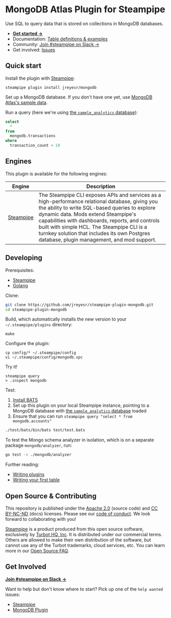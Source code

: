 # MongoDB Atlas Plugin for Steampipe

Use SQL to query data that is stored on collections in MongoDB databases.

- **[Get started →](https://hub.steampipe.io/plugins/jreyesr/mongodb)**
- Documentation: [Table definitions & examples](https://hub.steampipe.io/plugins/jreyesr/mongodb/tables)
- Community: [Join #steampipe on Slack →](https://turbot.com/community/join)
- Get involved: [Issues](https://github.com/jreyesr/steampipe-plugin-mongodb/issues)

## Quick start

Install the plugin with [Steampipe](https://steampipe.io):

```shell
steampipe plugin install jreyesr/mongodb
```

Set up a MongoDB database. If you don't have one yet, use [MongoDB Atlas's sample data](https://www.mongodb.com/docs/atlas/sample-data/#std-label-load-sample-data).

Run a query (here we're using [the `sample_analytics` database](https://www.mongodb.com/docs/atlas/sample-data/sample-analytics/#std-label-sample-analytics)):

```sql
select
  *
from
  mongodb.transactions
where
  transaction_count < 10 
```

## Engines

This plugin is available for the following engines:

| Engine                                 | Description                                                                                                                                                                                                                                                                                                                                                                               |
|----------------------------------------|-------------------------------------------------------------------------------------------------------------------------------------------------------------------------------------------------------------------------------------------------------------------------------------------------------------------------------------------------------------------------------------------|
| [Steampipe](https://steampipe.io/docs) | The Steampipe CLI exposes APIs and services as a high-performance relational database, giving you the ability to write SQL-based queries to explore dynamic data. Mods extend Steampipe's capabilities with dashboards, reports, and controls built with simple HCL. The Steampipe CLI is a turnkey solution that includes its own Postgres database, plugin management, and mod support. |

## Developing

Prerequisites:

- [Steampipe](https://steampipe.io/downloads)
- [Golang](https://golang.org/doc/install)

Clone:

```sh
git clone https://github.com/jreyesr/steampipe-plugin-mongodb.git
cd steampipe-plugin-mongodb
```

Build, which automatically installs the new version to your `~/.steampipe/plugins` directory:

```
make
```

Configure the plugin:

```
cp config/* ~/.steampipe/config
vi ~/.steampipe/config/mongodb.spc
```

Try it!

```
steampipe query
> .inspect mongodb
```

Test:

1. [Install BATS](https://bats-core.readthedocs.io/en/stable/tutorial.html#quick-installation)
2. Set up this plugin on your local Steampipe instance, pointing to a MongoDB database with [the `sample_analytics` database](https://www.mongodb.com/docs/atlas/sample-data/sample-analytics/#std-label-sample-analytics) loaded
3. Ensure that you can run `steampipe query "select * from mongodb.accounts"`

```bash
./test/bats/bin/bats test/test.bats
```

To test the Mongo schema analyzer in isolation, which is on a separate package `mongodb/analyzer`, run:

```bash
go test -v ./mongodb/analyzer
```

Further reading:

- [Writing plugins](https://steampipe.io/docs/develop/writing-plugins)
- [Writing your first table](https://steampipe.io/docs/develop/writing-your-first-table)

## Open Source & Contributing

This repository is published under the [Apache 2.0](https://www.apache.org/licenses/LICENSE-2.0) (source code) and [CC BY-NC-ND](https://creativecommons.org/licenses/by-nc-nd/2.0/) (docs) licenses. Please see our [code of conduct](https://github.com/turbot/.github/blob/main/CODE_OF_CONDUCT.md). We look forward to collaborating with you!

[Steampipe](https://steampipe.io) is a product produced from this open source software, exclusively by [Turbot HQ, Inc](https://turbot.com). It is distributed under our commercial terms. Others are allowed to make their own distribution of the software, but cannot use any of the Turbot trademarks, cloud services, etc. You can learn more in our [Open Source FAQ](https://turbot.com/open-source).

## Get Involved

**[Join #steampipe on Slack →](https://turbot.com/community/join)**

Want to help but don't know where to start? Pick up one of the `help wanted` issues:

- [Steampipe](https://github.com/turbot/steampipe/labels/help%20wanted)
- [MongoDB Plugin](https://github.com/jreyesr/steampipe-plugin-mongodb/labels/help%20wanted)
